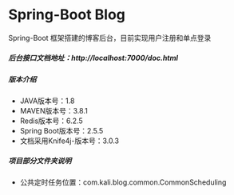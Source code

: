 # Spring-Boot Blog
Spring-Boot 框架搭建的博客后台，目前实现用户注册和单点登录

##### 后台接口文档地址：http://localhost:7000/doc.html

##### 版本介绍
* JAVA版本号：1.8
* MAVEN版本号：3.8.1
* Redis版本号：6.2.5
* Spring Boot版本号：2.5.5
* 文档采用Knife4j-版本号：3.0.3

##### 项目部分文件夹说明
* 公共定时任务位置：com.kali.blog.common.CommonScheduling